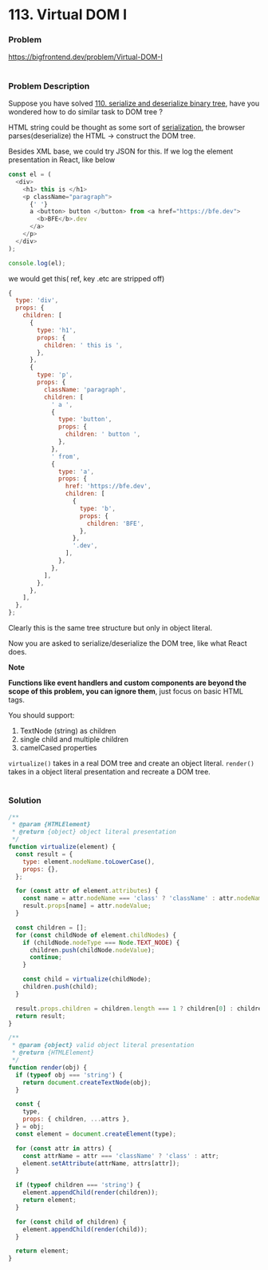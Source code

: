 # 113. Virtual DOM I

### Problem

https://bigfrontend.dev/problem/Virtual-DOM-I

#

### Problem Description

Suppose you have solved [110. serialize and deserialize binary tree](https://bigfrontend.dev/problem/serialize-and-deserialize-binary-tree), have you wondered how to do similar task to DOM tree ?

HTML string could be thought as some sort of [serialization](https://en.wikipedia.org/wiki/Serialization), the browser parses(deserialize) the HTML → construct the DOM tree.

Besides XML base, we could try JSON for this. If we log the element presentation in React, like below

```js
const el = (
  <div>
    <h1> this is </h1>
    <p className="paragraph">
      {' '}
      a <button> button </button> from <a href="https://bfe.dev">
        <b>BFE</b>.dev
      </a>
    </p>
  </div>
);

console.log(el);
```

we would get this( ref, key .etc are stripped off)

```js
{
  type: 'div',
  props: {
    children: [
      {
        type: 'h1',
        props: {
          children: ' this is ',
        },
      },
      {
        type: 'p',
        props: {
          className: 'paragraph',
          children: [
            ' a ',
            {
              type: 'button',
              props: {
                children: ' button ',
              },
            },
            ' from',
            {
              type: 'a',
              props: {
                href: 'https://bfe.dev',
                children: [
                  {
                    type: 'b',
                    props: {
                      children: 'BFE',
                    },
                  },
                  '.dev',
                ],
              },
            },
          ],
        },
      },
    ],
  },
};
```

Clearly this is the same tree structure but only in object literal.

Now you are asked to serialize/deserialize the DOM tree, like what React does.

**Note**

**Functions like event handlers and custom components are beyond the scope of this problem, you can ignore them**, just focus on basic HTML tags.

You should support:

1. TextNode (string) as children
2. single child and multiple children
3. camelCased properties

`virtualize()` takes in a real DOM tree and create an object literal. `render()` takes in a object literal presentation and recreate a DOM tree.

#

### Solution

```js
/**
 * @param {HTMLElement}
 * @return {object} object literal presentation
 */
function virtualize(element) {
  const result = {
    type: element.nodeName.toLowerCase(),
    props: {},
  };

  for (const attr of element.attributes) {
    const name = attr.nodeName === 'class' ? 'className' : attr.nodeName;
    result.props[name] = attr.nodeValue;
  }

  const children = [];
  for (const childNode of element.childNodes) {
    if (childNode.nodeType === Node.TEXT_NODE) {
      children.push(childNode.nodeValue);
      continue;
    }

    const child = virtualize(childNode);
    children.push(child);
  }

  result.props.children = children.length === 1 ? children[0] : children;
  return result;
}

/**
 * @param {object} valid object literal presentation
 * @return {HTMLElement}
 */
function render(obj) {
  if (typeof obj === 'string') {
    return document.createTextNode(obj);
  }

  const {
    type,
    props: { children, ...attrs },
  } = obj;
  const element = document.createElement(type);

  for (const attr in attrs) {
    const attrName = attr === 'className' ? 'class' : attr;
    element.setAttribute(attrName, attrs[attr]);
  }

  if (typeof children === 'string') {
    element.appendChild(render(children));
    return element;
  }

  for (const child of children) {
    element.appendChild(render(child));
  }

  return element;
}
```
